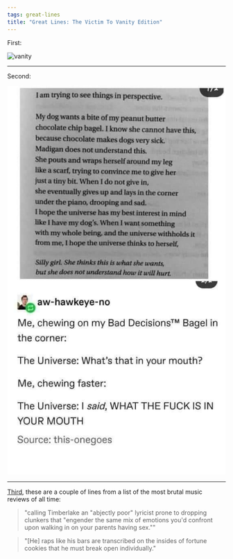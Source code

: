 ```yaml
---
tags: great-lines
title: "Great Lines: The Victim To Vanity Edition"
---
```


First:

![vanity](https://raw.githubusercontent.com/muneer78/muneer78.github.io/master/images/vanity.jpeg)
___

Second: 

![pbdog](https://raw.githubusercontent.com/muneer78/muneer78.github.io/master/images/pbdog.jpg)
___

[Third](https://www.grunge.com/127517/the-most-brutal-music-reviews-of-all-time/), these are a couple of lines from a list of the most brutal music reviews of all time:

> "calling Timberlake an "abjectly poor" lyricist prone to dropping clunkers that "engender the same mix of emotions you'd confront upon walking in on your parents having sex.""

> "[He] raps like his bars are transcribed on the insides of fortune cookies that he must break open individually."
